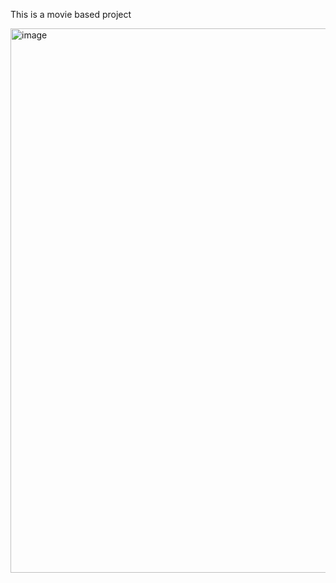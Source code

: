 This is a movie based project

<img width="1343" height="871" alt="image" src="https://github.com/user-attachments/assets/4ff48156-817e-41d1-b1cb-b9d5f3e5f986" />
